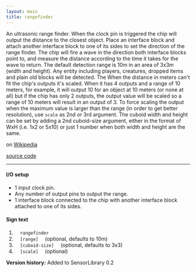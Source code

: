 ```yaml
---
layout: main
title: rangefinder
---
```


An ultrasonic range finder. When the clock pin is triggered the chip will output the distance to the closest object. Place an interface block and attach another interface block to one of its sides to set the direction of the range finder. The chip will fire a wave in the direction both interface blocks point to, and measure the distance according to the time it takes for the wave to return. 
The default detection range is 10m in an area of 3x3m (width and height). Any entity including players, creatures, dropped items and plain old blocks will be detected. The When the distance in meters can't fit the chip's outputs it's scaled. When it has 4 outputs and a range of 10 meters, for example, it will output 10 for an object at 10 meters (or none at all) but if the chip has only 2 outputs, the output value will be scaled so a range of 10 meters will result in an output of 3. To force scaling the output when the maximum value is larger than the range (in order to get better resolution), use `scale` as 2nd or 3rd argument.
The cuboid width and height can be set by adding a 2nd cuboid-size argument, either in the format of WxH (i.e. 1x2 or 5x10) or just 1 number when both width and height are the same.

on [Wikipedia](http://en.wikipedia.org/wiki/Ultrasonic_sensor)

[source code](https://github.com/eisental/SensorLibrary/blob/master/src/main/java/org/tal/sensorlibrary/rangefinder.java)
    
* * *


#### I/O setup 
* 1 input clock pin.
* Any number of output pins to output the range.
* 1 interface block connected to the chip with another interface block attached to one of its sides.

#### Sign text
1. `   rangefinder   `
2. `   [range]   ` (optional, defaults to 10m)
3. `   [cuboid-size]   ` (optional, defaults to 3x3)
4. `   [scale]   ` (optional)

__Version history:__ Added to SensorLibrary 0.2